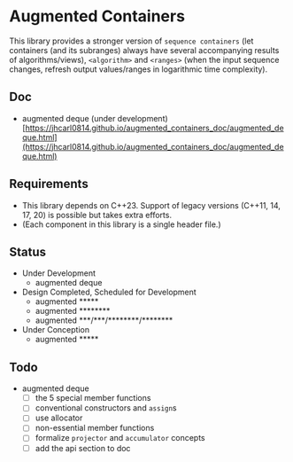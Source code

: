 # Augmented Containers

This library provides a stronger version of `sequence containers` (let containers (and its subranges) always have several accompanying results of algorithms/views), `<algorithm>` and `<ranges>` (when the input sequence changes, refresh output values/ranges in logarithmic time complexity).

## Doc

- augmented deque (under development) [https://jhcarl0814.github.io/augmented_containers_doc/augmented_deque.html](https://jhcarl0814.github.io/augmented_containers_doc/augmented_deque.html)

## Requirements

- This library depends on C++23. Support of legacy versions (C++11, 14, 17, 20) is possible but takes extra efforts.
- (Each component in this library is a single header file.)

## Status

- Under Development
  - augmented deque
- Design Completed, Scheduled for Development
  - augmented \*\*\*\*\*
  - augmented \*\*\*\*\*\*\*\*
  - augmented \*\*\*/\*\*\*/\*\*\*\*\*\*\*\*/\*\*\*\*\*\*\*\*
- Under Conception
  - augmented \*\*\*\*\*

## Todo

- augmented deque
  - [ ] the 5 special member functions
  - [ ] conventional constructors and `assign`s
  - [ ] use allocator
  - [ ] non-essential member functions
  - [ ] formalize `projector` and `accumulator` concepts
  - [ ] add the api section to doc
